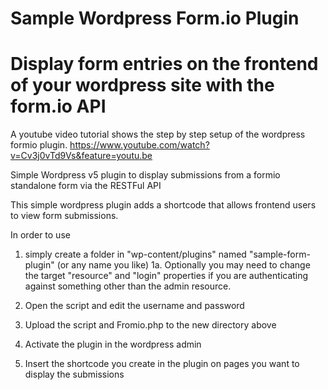 # Sample Wordpress Form.io Plugin
# Display form entries on the frontend of your wordpress site with the form.io API 

A youtube video tutorial shows the step by step setup of the wordpress formio plugin. https://www.youtube.com/watch?v=Cv3j0vTd9Vs&feature=youtu.be

Simple Wordpress v5 plugin to display submissions from a formio standalone form via the RESTFul API

This simple wordpress plugin adds a shortcode that allows frontend users to view form submissions. 

In order to use 

1. simply create a folder in "wp-content/plugins" named "sample-form-plugin" (or any name you like)
  1a. Optionally you may need to change the target "resource" and "login" properties if you are authenticating against something other than the admin resource.
  
2. Open the script and edit the username and password 

3. Upload the script and Fromio.php to the new directory above

4. Activate the plugin in the wordpress admin

5. Insert the shortcode you create in the plugin on pages you want to display the submissions


